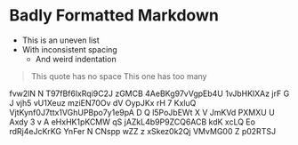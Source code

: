 #  Badly  Formatted  Markdown    

*  This is an uneven list
* With inconsistent spacing
   *    And weird indentation

>This quote has no space
>   This one has too many

fvw2lN N  T97fBf6lxRqi9C2J zGMCB 4AeBKg97vVgpEb4U 1vJbHKlXAz jrF G
J  vjh5 vU1Xeuz mziEN70Ov dV  OypJKx rH 7 KxluQ VjtKynf0J7ttx1VGhUPBpo7y1e9pA D Q  l5PoJbEWt X  V JmKVd PXMXU
U Axdy 3 v A eHxHK1pKCMW qS jAZkL4b9P9ZCQ6ACB kdK xcLQ  Eo rdRj4eJcKrKG YnFer N 
CNspp wZZ z  xSkez0k2Qj VMvMG00  Z p02RTSJ